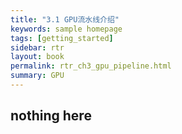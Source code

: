 ```yaml
---
title: "3.1 GPU流水线介绍"
keywords: sample homepage
tags: [getting_started]
sidebar: rtr
layout: book
permalink: rtr_ch3_gpu_pipeline.html
summary: GPU
---
```


## nothing here








